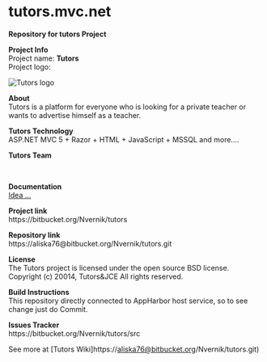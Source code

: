 tutors.mvc.net
===============

<p><b>Repository for tutors Project</b></p>
<p>
<b>Project Info</b><br>
Project name: <b>Tutors</b><br>
Project logo:<br>
</p>

![Tutors logo](http://s020.radikal.ru/i703/1410/88/2b270a876d6b.jpg)

<p>
<b>About</b><br>
Tutors is a platform for everyone who is looking for a private teacher or wants to advertise himself as a teacher.
</p>

<p>
<b>Tutors Technology</b><br>
ASP.NET MVC 5 + Razor + HTML + JavaScript + MSSQL and more....<br>
</p>


<b>Tutors Team</b><br>

<br>

<b>Documentation</b><br>
[Idea ...](https://onedrive.live.com/view.aspx?cid=0094C30C270D9ABF&resid=94C30C270D9ABF%21148&app=Word&authkey=%21AJ04l3zj1czGrIo&wdo=1)<br>

<p>
<b>Project link</b><br>
https://bitbucket.org/Nvernik/tutors
</p>

<p>
<b>Repository link</b><br>
https://aliska76@bitbucket.org/Nvernik/tutors.git
</p>

<p>
<b>License</b><br>
The Tutors project is licensed under the open source BSD license.<br>
Copyright (c) 20014, Tutors&JCE
All rights reserved.
</p>

<p>
<b>Build Instructions</b><br>
This repository directly connected to AppHarbor host service, so to see change just do Commit.
</p>

<p>
<b>Issues Tracker</b><br>
https://bitbucket.org/Nvernik/tutors/src
</p>


See more at [Tutors Wiki]https://aliska76@bitbucket.org/Nvernik/tutors.git)